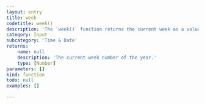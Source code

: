 ```yaml
---
layout: entry
title: week
codetitle: week()
description: 'The `week()` function returns the current week as a value from `1`-`52`.'
category: Input
subcategory: 'Time & Date'
returns:
    name: null
    description: 'The current week number of the year.'
    type: [Number]
parameters: []
kind: function
todo: null
examples: []

---
```

